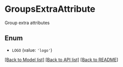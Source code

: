 # GroupsExtraAttribute

Group extra attributes

## Enum

* `LOGO` (value: `'logo'`)

[[Back to Model list]](../README.md#documentation-for-models) [[Back to API list]](../README.md#documentation-for-api-endpoints) [[Back to README]](../README.md)


